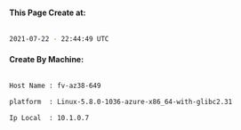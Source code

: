 
   
#### This Page Create at:

```bash

2021-07-22 - 22:44:49 UTC

```

#### Create By Machine:

```bash

Host Name : fv-az38-649

platform  : Linux-5.8.0-1036-azure-x86_64-with-glibc2.31

Ip Local  : 10.1.0.7

```

